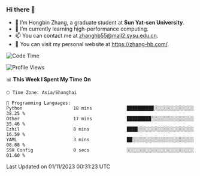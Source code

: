 ### Hi there 👋

- 🔭 I’m Hongbin Zhang, a graduate student at **Sun Yat-sen University**.
- 🌱 I’m currently learning high-performance computing.
- 📫 You can contact me at zhanghb55@mail2.sysu.edu.cn.
- 👀 You can visit my personal website at https://zhang-hb.com/.

<!--START_SECTION:waka-->
![Code Time](http://img.shields.io/badge/Code%20Time-240%20hrs%203%20mins-blue)

![Profile Views](http://img.shields.io/badge/Profile%20Views-0-blue)

📊 **This Week I Spent My Time On** 

```text
🕑︎ Time Zone: Asia/Shanghai

💬 Programming Languages: 
Python                   18 mins             ██████████░░░░░░░░░░░░░░░   38.25 % 
Other                    17 mins             █████████░░░░░░░░░░░░░░░░   35.46 % 
Ezhil                    8 mins              ████░░░░░░░░░░░░░░░░░░░░░   16.59 % 
YAML                     3 mins              ██░░░░░░░░░░░░░░░░░░░░░░░   08.08 % 
SSH Config               0 secs              ░░░░░░░░░░░░░░░░░░░░░░░░░   01.60 % 
```


 Last Updated on 01/11/2023 00:31:23 UTC
<!--END_SECTION:waka-->